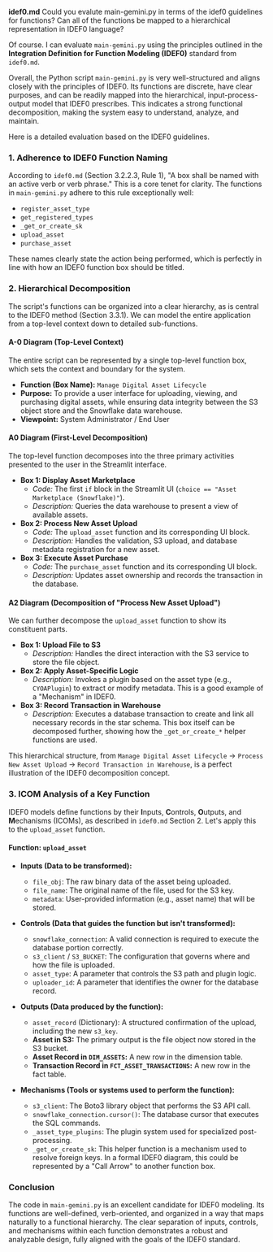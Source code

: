 **idef0.md** Could you evalute main-gemini.py in terms of the idef0 guidelines for functions?  Can all of the functions be mapped to a hierarchical representation in IDEF0 language?

Of course. I can evaluate `main-gemini.py` using the principles outlined in the **Integration Definition for Function Modeling (IDEF0)** standard from `idef0.md`.

Overall, the Python script `main-gemini.py` is very well-structured and aligns closely with the principles of IDEF0. Its functions are discrete, have clear purposes, and can be readily mapped into the hierarchical, input-process-output model that IDEF0 prescribes. This indicates a strong functional decomposition, making the system easy to understand, analyze, and maintain.

Here is a detailed evaluation based on the IDEF0 guidelines.

### 1. Adherence to IDEF0 Function Naming

According to `idef0.md` (Section 3.2.2.3, Rule 1), "A box shall be named with an active verb or verb phrase." This is a core tenet for clarity. The functions in `main-gemini.py` adhere to this rule exceptionally well:

*   `register_asset_type`
*   `get_registered_types`
*   `_get_or_create_sk`
*   `upload_asset`
*   `purchase_asset`

These names clearly state the action being performed, which is perfectly in line with how an IDEF0 function box should be titled.

### 2. Hierarchical Decomposition

The script's functions can be organized into a clear hierarchy, as is central to the IDEF0 method (Section 3.3.1). We can model the entire application from a top-level context down to detailed sub-functions.

#### **A-0 Diagram (Top-Level Context)**

The entire script can be represented by a single top-level function box, which sets the context and boundary for the system.

*   **Function (Box Name):** `Manage Digital Asset Lifecycle`
*   **Purpose:** To provide a user interface for uploading, viewing, and purchasing digital assets, while ensuring data integrity between the S3 object store and the Snowflake data warehouse.
*   **Viewpoint:** System Administrator / End User

#### **A0 Diagram (First-Level Decomposition)**

The top-level function decomposes into the three primary activities presented to the user in the Streamlit interface.

*   **Box 1: Display Asset Marketplace**
    *   *Code:* The first `if` block in the Streamlit UI (`choice == "Asset Marketplace (Snowflake)"`).
    *   *Description:* Queries the data warehouse to present a view of available assets.
*   **Box 2: Process New Asset Upload**
    *   *Code:* The `upload_asset` function and its corresponding UI block.
    *   *Description:* Handles the validation, S3 upload, and database metadata registration for a new asset.
*   **Box 3: Execute Asset Purchase**
    *   *Code:* The `purchase_asset` function and its corresponding UI block.
    *   *Description:* Updates asset ownership and records the transaction in the database.

#### **A2 Diagram (Decomposition of "Process New Asset Upload")**

We can further decompose the `upload_asset` function to show its constituent parts.

*   **Box 1: Upload File to S3**
    *   *Description:* Handles the direct interaction with the S3 service to store the file object.
*   **Box 2: Apply Asset-Specific Logic**
    *   *Description:* Invokes a plugin based on the asset type (e.g., `CYOAPlugin`) to extract or modify metadata. This is a good example of a "Mechanism" in IDEF0.
*   **Box 3: Record Transaction in Warehouse**
    *   *Description:* Executes a database transaction to create and link all necessary records in the star schema. This box itself can be decomposed further, showing how the `_get_or_create_*` helper functions are used.

This hierarchical structure, from `Manage Digital Asset Lifecycle` -> `Process New Asset Upload` -> `Record Transaction in Warehouse`, is a perfect illustration of the IDEF0 decomposition concept.

### 3. ICOM Analysis of a Key Function

IDEF0 models define functions by their **I**nputs, **C**ontrols, **O**utputs, and **M**echanisms (ICOMs), as described in `idef0.md` Section 2. Let's apply this to the `upload_asset` function.

#### **Function: `upload_asset`**

*   **Inputs (Data to be transformed):**
    *   `file_obj`: The raw binary data of the asset being uploaded.
    *   `file_name`: The original name of the file, used for the S3 key.
    *   `metadata`: User-provided information (e.g., asset name) that will be stored.

*   **Controls (Data that guides the function but isn't transformed):**
    *   `snowflake_connection`: A valid connection is required to execute the database portion correctly.
    *   `s3_client` / `S3_BUCKET`: The configuration that governs where and how the file is uploaded.
    *   `asset_type`: A parameter that controls the S3 path and plugin logic.
    *   `uploader_id`: A parameter that identifies the owner for the database record.

*   **Outputs (Data produced by the function):**
    *   `asset_record` (Dictionary): A structured confirmation of the upload, including the new `s3_key`.
    *   **Asset in S3:** The primary output is the file object now stored in the S3 bucket.
    *   **Asset Record in `DIM_ASSETS`:** A new row in the dimension table.
    *   **Transaction Record in `FCT_ASSET_TRANSACTIONS`:** A new row in the fact table.

*   **Mechanisms (Tools or systems used to perform the function):**
    *   `s3_client`: The Boto3 library object that performs the S3 API call.
    *   `snowflake_connection.cursor()`: The database cursor that executes the SQL commands.
    *   `_asset_type_plugins`: The plugin system used for specialized post-processing.
    *   `_get_or_create_sk`: This helper function is a mechanism used to resolve foreign keys. In a formal IDEF0 diagram, this could be represented by a "Call Arrow" to another function box.

### Conclusion

The code in `main-gemini.py` is an excellent candidate for IDEF0 modeling. Its functions are well-defined, verb-oriented, and organized in a way that maps naturally to a functional hierarchy. The clear separation of inputs, controls, and mechanisms within each function demonstrates a robust and analyzable design, fully aligned with the goals of the IDEF0 standard.

<!--
[PROMPT_SUGGESTION]Based on this analysis, generate the A0 IDEF0 diagram for "Process New Asset Upload" in MermaidJS format.[/PROMPT_SUGGESTION]
[PROMPT_SUGGESTION]Refactor the `_get_or_create_sk` function to use a `MERGE` statement for better concurrency handling in Snowflake, and explain the benefits.[/PROMPT_SUGGESTION]
-->
